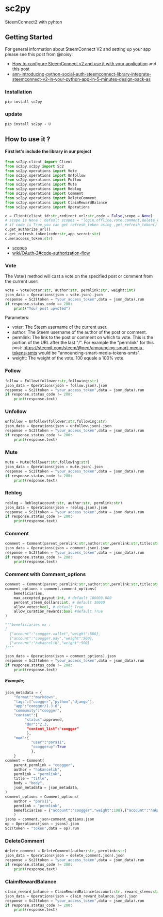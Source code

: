 # sc2py
SteemConnect2 with pyhton

## Getting Started
For general information about SteemConnect V2 and setting up your app please see
this post from @noisy:
- [How to configure SteemConnect v2 and use it with your application](https://busy.org/steemconnect/@noisy/how-to-configure-steemconnect-v2-and-use-it-with-your-application-how-it-works-and-how-it-is-different-from-v1)
and this post
- [ann-introducing-python-social-auth-steemconnect-library-integrate-steemconnect-v2-in-your-python-app-in-5-minutes-design-pack-as](https://steemit.com/steemconnect/@noisy/ann-introducing-python-social-auth-steemconnect-library-integrate-steemconnect-v2-in-your-python-app-in-5-minutes-design-pack-as)

### Installation
`pip install sc2py`

### update
`pip install sc2py - U`

## How to use it ?

#### First let's include the library in our project

```python
from sc2py.client import Client
from sc2py.sc2py import Sc2
from sc2py.operations import Vote
from sc2py.operations import Unfollow
from sc2py.operations import Follow
from sc2py.operations import Mute
from sc2py.operations import Reblog
from sc2py.operations import Comment
from sc2py.operations import DeleteComment
from sc2py.operations import ClaimRewardBalance
from sc2py.operations import Operations

c = Client(client_id:str,redirect_url:str,code = False,scope = None)
# scope is None : default scopes = "login,offline,vote,comment,delete_comment,comment_options,custom_json,claim_reward_balance"
# if code is True,you can get refresh_token using ,get_refresh_token()
c.get_authorize_url()
c.get_refresh_token(code:str,app_secret:str)
c.me(access_token:str)
```
- [scopes](https://github.com/steemit/steemconnect/wiki/OAuth-2#scopes)
- [wiki/OAuth-2#code-authorization-flow](https://github.com/steemit/steemconnect/wiki/OAuth-2#code-authorization-flow)


### Vote

The Vote() method will cast a vote on the specified post or comment from the current user:

```python
vote = Vote(voter:str, author:str, permlink:str, weight:int)
json_data = Operations(json = vote.json).json
response = Sc2(token = "your_access_token",data = json_data).run
if response.status_code == 200:
    print("Your post upvoted")
```
Parameters:
- voter: The Steem username of the current user.
- author: The Steem username of the author of the post or comment.
- permlink: The link to the post or comment on which to vote. This is the portion of the URL after the last "/". For example the "permlink" for this post: https://steemit.com/steem/@ned/announcing-smart-media-tokens-smts would be "announcing-smart-media-tokens-smts".
- weight: The weight of the vote. 100 equale a 100% vote.

### Follow

```python
follow = Follow(follower:str,following:str)
json_data = Operations(json = follow.json).json
response = Sc2(token = "your_access_token",data = json_data).run
if response.status_code != 200:
    print(response.text)
```

### Unfollow

```python
unfollow = Unfollow(follower:str,following:str)
json_data = Operations(json = unfollow.json).json
response = Sc2(token = "your_access_token",data = json_data).run
if response.status_code != 200:
    print(response.text)
```

### Mute

```python
mute = Mute(follower:str,following:str)
json_data = Operations(json = mute.json).json
response = Sc2(token = "your_access_token",data = json_data).run
if response.status_code != 200:
    print(response.text)
```

### Reblog

```python
reblog = Reblog(account:str, author:str, permlink:str)
json_data = Operations(json = reblog.json).json
response = Sc2(token = "your_access_token",data = json_data).run
if response.status_code != 200:
    print(response.text)
```


### Comment

```python
comment = Comment(parent_permlink:str,author:str,permlink:str,title:str,body:str,json_metadata:dict)
json_data = Operations(json = comment.json).json
response = Sc2(token = "your_access_token",data = json_data).run
if response.status_code != 200:
    print(response.text)
```

### Comment with Comment_options

```python
comment = Comment(parent_permlink:str,author:str,permlink:str,title:str,body:str,json_metadata:dict)
comment_options = comment.comment_options(
    beneficiaries,
    max_accepted_payout:int, # default 100000.000
    percent_steem_dollars:int, # default 10000
    allow_votes:bool, # default True
    allow_curation_rewards:bool #default True
)

"""beneficiaries ex :
[
  {"account":"coogger.wallet","weight":500},
  {"account":"coogger.pay","weight":500},
  {"account":"hakancelik","weight":500}
]"""

json_data = Operations(json = comment_options).json
response = Sc2(token = "your_access_token",data = json_data).run
if response.status_code != 200:
    print(response.text)
```


##### Example;

```python
json_metadata = {
	"format":"markdown",
    "tags":["coogger","python","django"],
    "app":"coogger/1.3.0",
    "community":"coogger",
    "content":{
    	 "status":approved,
    	 "dor":"2.3,
    	  "content_list":"coogger"
		  },
    "mod":{
    		"user":"pars11",
    		"cooggerup":True
			},
	}
comment = Comment(
	parent_permlink = "coogger",
	author = "hakancelik",
	permlink = "permlink",
	title = "title",
	body = "body",
	json_metadata = json_metadata,
)
comment_options = Comment_options(
	author = "pars11",
	permlink = "permlink",
	beneficiaries = {"account":"coogger","weight":100},{"account":"hakancelik","weight":100} # 100 meas 10%
	)
jsons = comment.json+comment_options.json
op = Operations(json = jsons).json
Sc2(token = "token",data = op).run
```

### DeleteComment

```python
delete_comment = DeleteComment(author:str, permlink:str)
json_data = Operations(json = delete_comment.json).json
response = Sc2(token = "your_access_token",data = json_data).run
if response.status_code != 200:
    print(response.text)
```

### ClaimRewardBalance

```python
claim_reward_balance = ClaimRewardBalance(account:str, reward_steem:str, reward_sbd:str, reward_vests:str)
json_data = Operations(json = claim_reward_balance.json).json
response = Sc2(token = "your_access_token",data = json_data).run
if response.status_code != 200:
    print(response.text)
```

